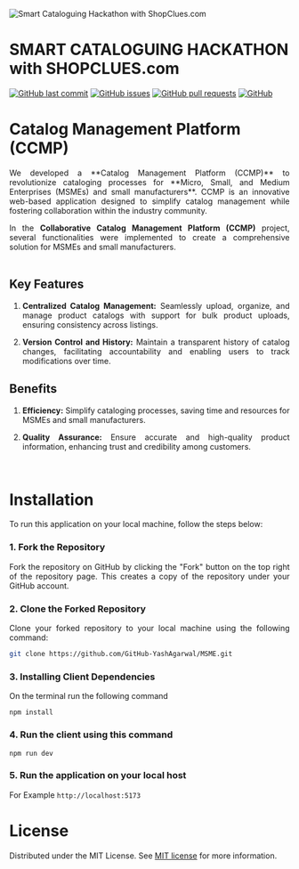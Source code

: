 ![Smart Cataloguing Hackathon with ShopClues.com](https://i.postimg.cc/ryrJB4y2/Whats-App-Image-2024-03-15-at-17-30-22-5fb0c813.jpg)
 
# SMART CATALOGUING HACKATHON with SHOPCLUES.com

[![GitHub last commit](https://img.shields.io/github/last-commit/GitHub-YashAgarwal/MSME)](https://img.shields.io/github/last-commit/GitHub-YashAgarwal/MSME)
[![GitHub issues](https://img.shields.io/github/issues-raw/GitHub-YashAgarwal/MSME)](https://img.shields.io/github/issues-raw/GitHub-YashAgarwal/MSME)
[![GitHub pull requests](https://img.shields.io/github/issues-pr/GitHub-YashAgarwal/MSME)](https://img.shields.io/github/issues-pr/GitHub-YashAgarwal/MSME)
[![GitHub](https://img.shields.io/github/license/GitHub-YashAgarwal/MSME)](https://img.shields.io/github/license/GitHub-YashAgarwal/MSME)

# Catalog Management Platform (CCMP)

<div align="justify">
We developed a **Catalog Management Platform (CCMP)** to revolutionize cataloging processes for **Micro, Small, and Medium Enterprises (MSMEs) and small manufacturers**. CCMP is an innovative web-based application designed to simplify catalog management while fostering collaboration within the industry community.

In the **Collaborative Catalog Management Platform (CCMP)** project, several functionalities were implemented to create a comprehensive solution for MSMEs and small manufacturers. 
<br><br>

## Key Features

1. **Centralized Catalog Management:** Seamlessly upload, organize, and manage product catalogs with support for bulk product uploads, ensuring consistency across listings.

2. **Version Control and History:** Maintain a transparent history of catalog changes, facilitating accountability and enabling users to track modifications over time.

## Benefits

1. **Efficiency:** Simplify cataloging processes, saving time and resources for MSMEs and small manufacturers.

2. **Quality Assurance:** Ensure accurate and high-quality product information, enhancing trust and credibility among customers.

<br>
 
# Installation

To run this application on your local machine, follow the steps below:


### 1. Fork the Repository
Fork the repository on GitHub by clicking the "Fork" button on the top right of the repository page. This creates a copy of the repository under your GitHub account.

### 2. Clone the Forked Repository
Clone your forked repository to your local machine using the following command:
```sh
git clone https://github.com/GitHub-YashAgarwal/MSME.git
```

### 3. Installing Client Dependencies
On the terminal run the following command
```shell
npm install
```

### 4. Run the client using this command
```shell
npm run dev
```

### 5. Run the application on your local host
For Example
``
http://localhost:5173
``


# License

Distributed under the MIT License. See [MIT license](./LICENSE) for more information.

</div>

